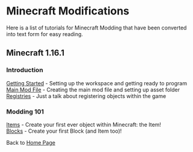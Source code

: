 # Minecraft Modifications

Here is a list of tutorials for Minecraft Modding that have been converted into text form for easy reading.

## Minecraft 1.16.1

### Introduction

[Getting Started](./1.16.1/getting_started) - Setting up the workspace and getting ready to program  
[Main Mod File](./1.16.1/main_file) - Creating the main mod file and setting up asset folder  
[Registries](./1.16.1/registries) - Just a talk about registering objects within the game  

### Modding 101

[Items](#) - Create your first ever object within Minecraft: the Item!  
[Blocks](#) - Create your first Block (and Item too)!

Back to [Home Page](../../)